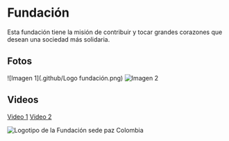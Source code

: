# Fundación
Esta fundación tiene la misión de contribuir y tocar grandes corazones que desean una sociedad más solidaria.
## Fotos
![Imagen 1](.github/Logo fundación.png)
![Imagen 2](ruta/imagen2.jpg)

## Videos
[Video 1](ruta/video1.mp4)
[Video 2](ruta/video2.mp4)
<link rel="stylesheet" href="styles.css">
<img src=".github/Logo fundación.png" alt="Logotipo de la Fundación sede paz Colombia">
